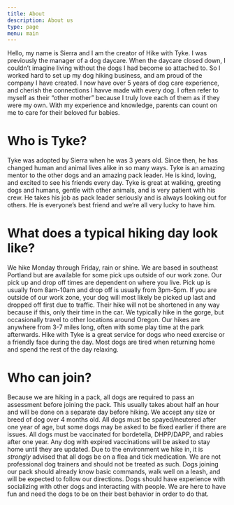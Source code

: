 ```yaml
---
title: About
description: About us
type: page
menu: main
---
```


Hello, my name is Sierra and I am the creator of Hike with Tyke. I was previously the manager of a dog daycare. When the daycare closed down, I couldn’t imagine living without the dogs I had become so attached to. So I worked hard to set up my dog hiking business, and am proud of the company I have created. I now have over 5 years of dog care experience, and cherish the connections I havve made with every dog. I often refer to myself as their “other mother” because I truly love each of them as if they were my own. With my experience and knowledge, parents can count on me to care for their beloved fur babies.

Who is Tyke?
===
Tyke was adopted by Sierra when he was 3 years old. Since then, he has changed human and animal lives alike in so many ways. Tyke is an amazing mentor to the other dogs and an amazing pack leader. He is kind, loving, and excited to see his friends every day. Tyke is great at walking, greeting dogs and humans, gentle with other animals, and is very patient with his crew. He takes his job as pack leader seriously and is always looking out for others. He is everyone’s best friend and we’re all very lucky to have him.


What does a typical hiking day look like?
===
We hike Monday through Friday, rain or shine. We are based in southeast Portland but are available for some pick ups outside of our work zone. Our pick up and drop off times are dependent on where you live. Pick up is usually from 8am-10am and drop off is usually from 3pm-5pm. If you are outside of our work zone, your dog will most likely be picked up last and dropped off first due to traffic. Their hike will not be shortened in any way because if this, only their time in the car. We typically hike in the gorge, but occasionally travel to other locations around Oregon. Our hikes are anywhere from 3-7 miles long, often with some play time at the park afterwards. Hike with Tyke is a great service for dogs who need exercise or a friendly face during the day. Most dogs are tired when returning home and spend the rest of the day relaxing.

Who can join?
===
Because we are hiking in a pack, all dogs are required to pass an assessment before joining the pack. This usually takes about half an hour and will be done on a separate day before hiking. We accept any size or breed of dog over 4 months old. All dogs must be spayed/neutered after one year of age, but some dogs may be asked to be fixed earlier if there are issues. All dogs must be vaccinated for bordetella, DHPP/DAPP, and rabies after one year. Any dog with expired vaccinations will be asked to stay home until they are updated. Due to the environment we hike in, it is *strongly* advised that all dogs be on a flea and tick medication. We are not professional dog trainers and should not be treated as such. Dogs joining our pack should already know basic commands, walk well on a leash, and will be expected to follow our directions. Dogs should have experience with socializing with other dogs and interacting with people. We are here to have fun and need the dogs to be on their best behavior in order to do that.
